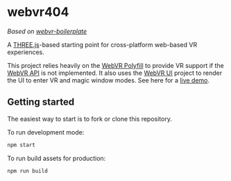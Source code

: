 # webvr404

_Based on [webvr-boilerplate](https://github.com/borismus/webvr-boilerplate)_

A [THREE.js][three]-based starting point for cross-platform web-based VR
experiences.

This project relies heavily on the [WebVR Polyfill][polyfill] to provide VR
support if the [WebVR API][spec] is not implemented. It also uses the [WebVR
UI][ui] project to render the UI to enter VR and magic window modes. See here
for a [live demo][demo].

[three]: http://threejs.org/
[polyfill]: https://github.com/googlevr/webvr-polyfill
[ui]: https://github.com/googlevr/webvr-ui
[spec]: https://w3c.github.io/webvr/
[demo]: https://borismus.github.io/webvr-boilerplate/

## Getting started

The easiest way to start is to fork or clone this repository.

To run development mode:

```bash
npm start
```

To run build assets for production:

```bash
npm run build
```
